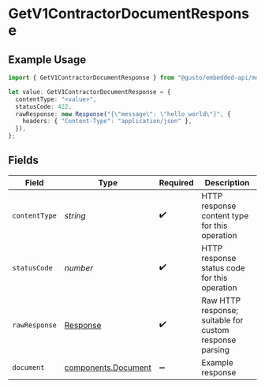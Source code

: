# GetV1ContractorDocumentResponse

## Example Usage

```typescript
import { GetV1ContractorDocumentResponse } from "@gusto/embedded-api/models/operations";

let value: GetV1ContractorDocumentResponse = {
  contentType: "<value>",
  statusCode: 422,
  rawResponse: new Response("{\"message\": \"hello world\"}", {
    headers: { "Content-Type": "application/json" },
  }),
};
```

## Fields

| Field                                                                 | Type                                                                  | Required                                                              | Description                                                           |
| --------------------------------------------------------------------- | --------------------------------------------------------------------- | --------------------------------------------------------------------- | --------------------------------------------------------------------- |
| `contentType`                                                         | *string*                                                              | :heavy_check_mark:                                                    | HTTP response content type for this operation                         |
| `statusCode`                                                          | *number*                                                              | :heavy_check_mark:                                                    | HTTP response status code for this operation                          |
| `rawResponse`                                                         | [Response](https://developer.mozilla.org/en-US/docs/Web/API/Response) | :heavy_check_mark:                                                    | Raw HTTP response; suitable for custom response parsing               |
| `document`                                                            | [components.Document](../../models/components/document.md)            | :heavy_minus_sign:                                                    | Example response                                                      |